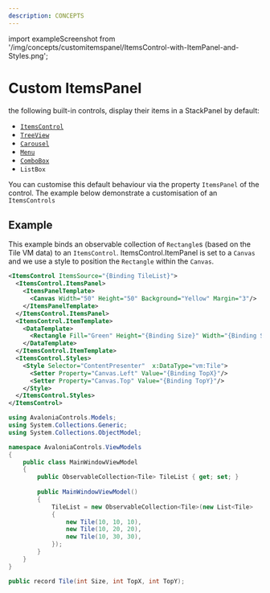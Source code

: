 ```yaml
---
description: CONCEPTS
---
```


import exampleScreenshot from '/img/concepts/customitemspanel/ItemsControl-with-ItemPanel-and-Styles.png';

# Custom ItemsPanel

the following built-in controls, display their items in a StackPanel by default: 
- [`ItemsControl`](../reference/controls/itemscontrol.md)
- [`TreeView`](../reference/controls/detailed-reference/treeview-1.md)
- [`Carousel`](../reference/controls/carousel.md)
- [`Menu`](../reference/controls/menu.md)
- [`ComboBox`](../reference/controls/combobox.md)
- `ListBox` 

You can customise this default behaviour via the property `ItemsPanel` of the control. The example below demonstrate a customisation of an `ItemsControls`

## Example
This example binds an observable collection of `Rectangle`s (based on the Tile VM data) to an `ItemsControl`. ItemsControl.ItemPanel is set to a `Canvas` and we use a style to position the `Rectangle` within the `Canvas`.

```xml
<ItemsControl ItemsSource="{Binding TileList}">
  <ItemsControl.ItemsPanel>
    <ItemsPanelTemplate>
      <Canvas Width="50" Height="50" Background="Yellow" Margin="3"/>
    </ItemsPanelTemplate>
  </ItemsControl.ItemsPanel>
  <ItemsControl.ItemTemplate>
    <DataTemplate>
      <Rectangle Fill="Green" Height="{Binding Size}" Width="{Binding Size}"/>
    </DataTemplate>
  </ItemsControl.ItemTemplate>
  <ItemsControl.Styles>
    <Style Selector="ContentPresenter"  x:DataType="vm:Tile">
      <Setter Property="Canvas.Left" Value="{Binding TopX}"/>
      <Setter Property="Canvas.Top" Value="{Binding TopY}"/>
    </Style>
  </ItemsControl.Styles>
</ItemsControl>
```

```csharp title='C# View Model'
using AvaloniaControls.Models;
using System.Collections.Generic;
using System.Collections.ObjectModel;

namespace AvaloniaControls.ViewModels
{
    public class MainWindowViewModel
    {
        public ObservableCollection<Tile> TileList { get; set; }
        
        public MainWindowViewModel()
        {
            TileList = new ObservableCollection<Tile>(new List<Tile>
            {
                new Tile(10, 10, 10),
                new Tile(10, 20, 20),
                new Tile(10, 30, 30),
            });    
        }
    }
}
```

```csharp title='C# Item Class'
public record Tile(int Size, int TopX, int TopY);
```

<img src={exampleScreenshot} alt="" />
